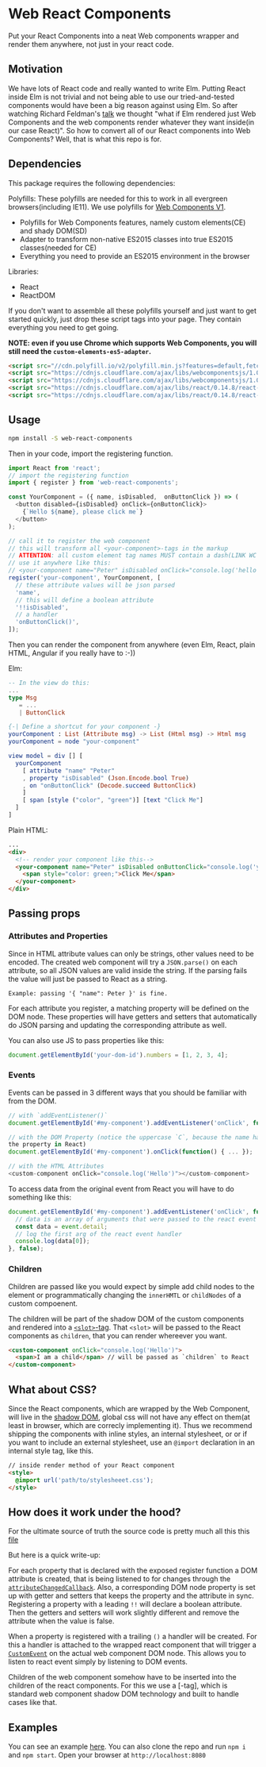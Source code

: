 # Web React Components

Put your React Components into a neat Web components wrapper and render them
anywhere, not just in your react code.

## Motivation

We have lots of React code and really wanted to write Elm. Putting React inside Elm
is not trivial and not being able to use our tried-and-tested components
would have been a big reason against using Elm.
So after watching Richard Feldman's [talk](https://www.youtube.com/watch?v=ar3TakwE8o0)
we thought "what if Elm rendered just Web Components and the web components render
whatever they want inside(in our case React)". So how to convert all of our React
components into Web Components? Well, that is what this repo is for.

## Dependencies

This package requires the following dependencies:

Polyfills:
These polyfills are needed for this to work in all evergreen browsers(including IE11).
We use polyfills for [Web Components V1](https://developer.mozilla.org/en-US/docs/Web/Web_Components/Custom_Elements).

- Polyfills for Web Components features, namely custom elements(CE) and shady DOM(SD)
- Adapter to transform non-native ES2015 classes into true ES2015 classes(needed for CE)
- Everything you need to provide an ES2015 environment in the browser

Libraries:
- React
- ReactDOM

If you don't want to assemble all these polyfills yourself and just want to get
started quickly, just drop these script tags into your page. They contain everything
you need to get going.

**NOTE: even if you use Chrome which supports Web Components, you will still need
the `custom-elements-es5-adapter`.**


```html
<script src="//cdn.polyfill.io/v2/polyfill.min.js?features=default,fetch,es6,Array.prototype.includes"></script>
<script src="https://cdnjs.cloudflare.com/ajax/libs/webcomponentsjs/1.0.1/custom-elements-es5-adapter.js"></script>
<script src="https://cdnjs.cloudflare.com/ajax/libs/webcomponentsjs/1.0.1/webcomponents-sd-ce.js"></script>
<script src="https://cdnjs.cloudflare.com/ajax/libs/react/0.14.8/react-with-addons.js"></script>
<script src="https://cdnjs.cloudflare.com/ajax/libs/react/0.14.8/react-dom.js"></script>
```

## Usage

```sh
npm install -S web-react-components
```

Then in your code, import the registering function.

```js
import React from 'react';
// import the registering function
import { register } from 'web-react-components';

const YourComponent = ({ name, isDisabled,  onButtonClick }) => (
  <button disabled={isDisabled} onClick={onButtonClick}>
    {`Hello ${name}, please click me`}
  </button>
);

// call it to register the web component
// this will transform all <your-component>-tags in the markup
// ATTENTION: all custom element tag names MUST contain a dash(LINK WC spec)
// use it anywhere like this:
// <your-component name="Peter" isDisabled onClick="console.log('hello')"></your-component>
register('your-component', YourComponent, [
  // these attribute values will be json parsed
  'name',
  // this will define a boolean attribute
  '!!isDisabled',
  // a handler
  'onButtonClick()',
]);
```

Then you can render the component from anywhere (even Elm, React, plain HTML, Angular if you really have to :-))

Elm:
```elm
-- In the view do this:
...
type Msg
   = ...
   | ButtonClick

{-| Define a shortcut for your component -}
yourComponent : List (Attribute msg) -> List (Html msg) -> Html msg
yourComponent = node "your-component"

view model = div [] [
  yourComponent
    [ attribute "name" "Peter"
    , property "isDisabled" (Json.Encode.bool True)
    , on "onButtonClick" (Decode.succeed ButtonClick)
    ]
    [ span [style ("color", "green")] [text "Click Me"]
  ]
]
```

Plain HTML:
```html
...
<div>
  <!-- render your component like this-->
  <your-component name="Peter" isDisabled onButtonClick="console.log('you can also use `addEventListener` to attach events')">
    <span style="color: green;">Click Me</span>
  </your-component>
</div>
```

## Passing props

### Attributes and Properties
Since in HTML attribute values can only be strings, other values need to be
encoded. The created web component will try a `JSON.parse()` on each attribute, so all
JSON values are valid inside the string. If the parsing fails the value will
just be passed to React as a string.

`Example: passing '{ "name": Peter }' is fine.`

For each attribute you register, a matching property will be defined on the DOM
node. These properties will have getters and setters that automatically do JSON
parsing and updating the corresponding attribute as well.

You can also use JS to pass properties like this:
```js
document.getElementById('your-dom-id').numbers = [1, 2, 3, 4];
```

### Events

Events can be passed in 3 different ways that you should be familiar with from
the DOM.

```js
// with `addEventListener()`
document.getElementById('#my-component').addEventListener('onClick', function() { ... }, false);

// with the DOM Property (notice the uppercase `C`, because the name has to be the same as
the property in React)
document.getElementById('#my-component').onClick(function() { ... });

// with the HTML Attributes
<custom-component onClick="console.log('Hello')"></custom-component>
```
To access data from the original event from React you will have to
do something like this:

```js
document.getElementById('#my-component').addEventListener('onClick', function(event) {
  // data is an array of arguments that were passed to the react event handler
  const data = event.detail;
  // log the first arg of the react event handler
  console.log(data[0]);
}, false);
```

### Children
Children are passed like you would expect by simple add child nodes to the
element or programmatically changing the `innerHMTL` or `childNodes` of a
custom compoenent.

The children will be part of the shadow DOM of the custom components and rendered
into a [`<slot>`-tag](https://developer.mozilla.org/en-US/docs/Web/HTML/Element/slot).
That `<slot>` will be passed to the React components as `children`,
that you can render whereever you want.

```html
<custom-component onClick="console.log('Hello')">
  <span>I am a child</span> // will be passed as `children` to React
</custom-component>
```

## What about CSS?

Since the React components, which are wrapped by the Web Component, will live in the
[shadow DOM](https://developer.mozilla.org/en-US/docs/Web/Web_Components/Shadow_DOM),
global css will not have any effect on them(at least in browser, which are correcly
implementing it). Thus we recommend shipping the components with inline styles, an internal stylesheet, or
or if you want to include an external stylesheet, use an `@import` declaration in
an internal style tag, like this.

```html
// inside render method of your React component
<style>
  @import url('path/to/stylesheeet.css');
</style>
```

## How does it work under the hood?

For the ultimate source of truth the source code is pretty much all this this
[file](https://github.com/ChristophP/web-react-components/blob/master/src/index.js)

But here is a quick write-up:

For each property that is declared with the exposed register function a DOM
attribute is created, that is being listened to for changes through
the [`attributeChangedCallback`](https://developer.mozilla.org/en-US/docs/Web/Web_Components/Custom_Elements).
Also, a corresponding DOM node property is set up with getter and setters that
keeps the property and the attribute in sync. Registering a property with a
leading `!!` will declare a boolean attribute. Then the getters and setters
will work slightly different and remove the attribute when the value is false.

When a property is registered with a trailing `()` a handler will be created.
For this a handler is attached to the wrapped react component that will
trigger a [`CustomEvent`](https://developer.mozilla.org/de/docs/Web/API/CustomEvent)
on the actual web component DOM node. This allows you to listen to react event
simply by listening to DOM events.

Children of the web component somehow have to be inserted into the children
of the react components. For this we use a [<slot>-tag], which is standard
web component shadow DOM technology and built to handle cases like that.

## Examples

You can see an example [here](https://github.com/ChristophP/web-react-components/blob/master/dev-assets/index.html).
You can also clone the repo and run `npm i` and `npm start`.
Open your browser at `http://localhost:8080`

